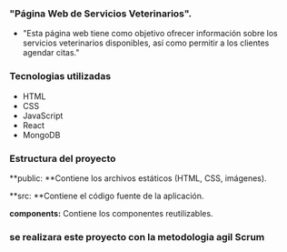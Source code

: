 ### "Página Web de Servicios Veterinarios".

- "Esta página web tiene como objetivo ofrecer información sobre los servicios veterinarios disponibles, así como permitir a los clientes agendar citas."


### Tecnologias utilizadas

- HTML
- CSS
- JavaScript
- React 
- MongoDB 


### Estructura del proyecto

**public: **Contiene los archivos estáticos (HTML, CSS, imágenes).

**src: **Contiene el código fuente de la aplicación.

**components:** Contiene los componentes reutilizables.
###  se realizara este proyecto con la metodologia agil Scrum



